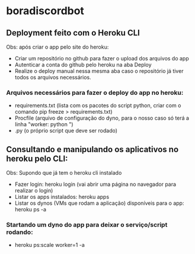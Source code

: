 # boradiscordbot

## Deployment feito com o Heroku CLI

Obs: após criar o app pelo site do heroku:

 - Criar um repositório no github para fazer o upload dos arquivos do app
 - Autenticar a conta do github pelo heroku na aba Deploy
 - Realize o deploy manual nessa mesma aba caso o repositório já tiver todos os arquivos necessários.

### Arquivos necessários para fazer o deploy do app no heroku:

 - requirements.txt (lista com os pacotes do script python, criar com o comando pip freeze > requirements.txt)
 - Procfile (arquivo de configuração do dyno, para o nosso caso só terá a linha "worker: python <nome do script pra rodar>")
 - <nome do script>.py (o próprio script que deve ser rodado)

## Consultando e manipulando os aplicativos no heroku pelo CLI:

Obs: Supondo que já tem o heroku cli instalado

 - Fazer login: heroku login (vai abrir uma página no navegador para realizar o login)
 - Listar os apps instalados: heroku apps
 - Listar os dynos (VMs que rodam a aplicação) disponíveis para o app: heroku ps -a <nome do app>

### Startando um dyno do app para deixar o serviço/script rodando:
 
 - heroku ps:scale worker=1 -a <nome do app>
